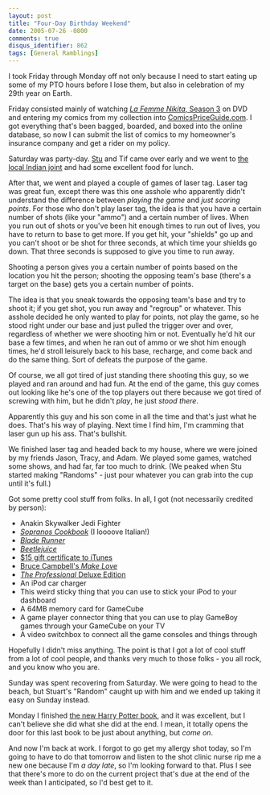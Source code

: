 ```yaml
---
layout: post
title: "Four-Day Birthday Weekend"
date: 2005-07-26 -0800
comments: true
disqus_identifier: 862
tags: [General Ramblings]
---
```

I took Friday through Monday off not only because I need to start eating
up some of my PTO hours before I lose them, but also in celebration of
my 29th year on Earth.

 Friday consisted mainly of watching [*La Femme Nikita*, Season
3](http://www.amazon.com/exec/obidos/ASIN/B0008ENIR0/mhsvortex) on DVD
and entering my comics from my collection into
[ComicsPriceGuide.com](http://www.comicspriceguide.com/). I got
everything that's been bagged, boarded, and boxed into the online
database, so now I can submit the list of comics to my homeowner's
insurance company and get a rider on my policy.

 Saturday was party-day. [Stu](http://www.stuartthompson.net) and Tif
came over early and we went to [the local Indian
joint](http://portland.citysearch.com/profile/33626314/) and had some
excellent food for lunch.

 After that, we went and played a couple of games of laser tag. Laser
tag was great fun, except there was this one asshole who apparently
didn't understand the difference between *playing the game* and *just
scoring points*. For those who don't play laser tag, the idea is that
you have a certain number of shots (like your "ammo") and a certain
number of lives. When you run out of shots or you've been hit enough
times to run out of lives, you have to return to base to get more. If
you get hit, your "shields" go up and you can't shoot or be shot for
three seconds, at which time your shields go down. That three seconds is
supposed to give you time to run away.

 Shooting a person gives you a certain number of points based on the
location you hit the person; shooting the opposing team's base (there's
a target on the base) gets you a certain number of points.

 The idea is that you sneak towards the opposing team's base and try to
shoot it; if you get shot, you run away and "regroup" or whatever. This
asshole decided he only wanted to play for points, not play the game, so
he stood right under our base and just pulled the trigger over and over,
regardless of whether we were shooting him or not. Eventually he'd hit
our base a few times, and when he ran out of ammo or we shot him enough
times, he'd stroll leisurely back to his base, recharge, and come back
and do the same thing. Sort of defeats the purpose of the game.

 Of course, we all got tired of just standing there shooting this guy,
so we played and ran around and had fun. At the end of the game, this
guy comes out looking like he's one of the top players out there because
we got tired of screwing with him, but he didn't *play*, he just *stood
there*.

 Apparently this guy and his son come in all the time and that's just
what he does. That's his way of playing. Next time I find him, I'm
cramming that laser gun up his ass. That's bullshit.

 We finished laser tag and headed back to my house, where we were joined
by my friends Jason, Tracy, and Adam. We played some games, watched some
shows, and had far, far too much to drink. (We peaked when Stu started
making "Randoms" - just pour whatever you can grab into the cup until
it's full.)

 Got some pretty cool stuff from folks. In all, I got (not necessarily
credited by person):

- Anakin Skywalker Jedi Fighter
- [*Sopranos
    Cookbook*](http://www.amazon.com/exec/obidos/ASIN/0446530573/mhsvortex)
    (I loooove Italian!)
- [*Blade
    Runner*](http://www.amazon.com/exec/obidos/ASIN/0790729628/mhsvortex)
- [*Beetlejuice*](http://www.amazon.com/exec/obidos/ASIN/0790731479/mhsvortex)
- [$15 gift certificate to
    iTunes](http://www.amazon.com/exec/obidos/ASIN/B0002CZPPG/mhsvortex)
- [Bruce Campbell's *Make
    Love*](http://www.amazon.com/exec/obidos/ASIN/0312312601/mhsvortex)
- [*The Professional* Deluxe
    Edition](http://www.amazon.com/exec/obidos/ASIN/B0006GVJEE/mhsvortex)
- An iPod car charger
- This weird sticky thing that you can use to stick your iPod to your
    dashboard
- A 64MB memory card for GameCube
- A game player connector thing that you can use to play GameBoy games
    through your GameCube on your TV
- A video switchbox to connect all the game consoles and things
    through

 Hopefully I didn't miss anything. The point is that I got a lot of cool
stuff from a lot of cool people, and thanks very much to those folks -
you all rock, and you know who you are.

 Sunday was spent recovering from Saturday. We were going to head to the
beach, but Stuart's "Random" caught up with him and we ended up taking
it easy on Sunday instead.

 Monday I finished [the new Harry Potter
book](http://www.amazon.com/exec/obidos/ASIN/0439784549/mhsvortex), and
it was excellent, but I can't believe she did what she did at the end. I
mean, it totally opens the door for this last book to be just about
anything, but *come on*.

 And now I'm back at work. I forgot to go get my allergy shot today, so
I'm going to have to do that tomorrow and listen to the shot clinic
nurse rip me a new one because I'm *a day late*, so I'm looking forward
to that. Plus I see that there's more to do on the current project
that's due at the end of the week than I anticipated, so I'd best get to
it.
